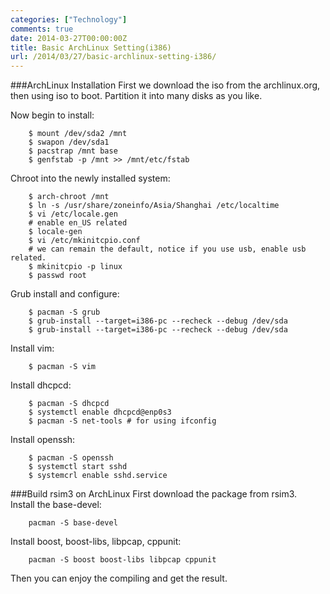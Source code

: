 ```yaml
---
categories: ["Technology"]
comments: true
date: 2014-03-27T00:00:00Z
title: Basic ArchLinux Setting(i386)
url: /2014/03/27/basic-archlinux-setting-i386/
---
```


###ArchLinux Installation
First we download the iso from the archlinux.org, then using iso to boot. Partition it into many disks as you like.<br />

Now begin to install:

```
	$ mount /dev/sda2 /mnt
	$ swapon /dev/sda1
	$ pacstrap /mnt base
	$ genfstab -p /mnt >> /mnt/etc/fstab

```
Chroot into the newly installed system:<br />

```
	$ arch-chroot /mnt
	$ ln -s /usr/share/zoneinfo/Asia/Shanghai /etc/localtime
	$ vi /etc/locale.gen
	# enable en_US related
	$ locale-gen
	$ vi /etc/mkinitcpio.conf
	# we can remain the default, notice if you use usb, enable usb related. 
	$ mkinitcpio -p linux
	$ passwd root

```
Grub install and configure:<br />

```
	$ pacman -S grub
	$ grub-install --target=i386-pc --recheck --debug /dev/sda
	$ grub-install --target=i386-pc --recheck --debug /dev/sda

```
Install vim:<br />

```
	$ pacman -S vim

```
Install dhcpcd:<br />

```
	$ pacman -S dhcpcd
	$ systemctl enable dhcpcd@enp0s3
	$ pacman -S net-tools # for using ifconfig

```
Install openssh:<br />

```
	$ pacman -S openssh
	$ systemctl start sshd
	$ systemcrl enable sshd.service

```

###Build rsim3 on ArchLinux
First download the package from rsim3.<br />
Install the base-devel:<br />

```
	pacman -S base-devel

```
Install boost, boost-libs, libpcap, cppunit:<br />

```
	pacman -S boost boost-libs libpcap cppunit

```
Then you can enjoy the compiling and get the result. 
	
